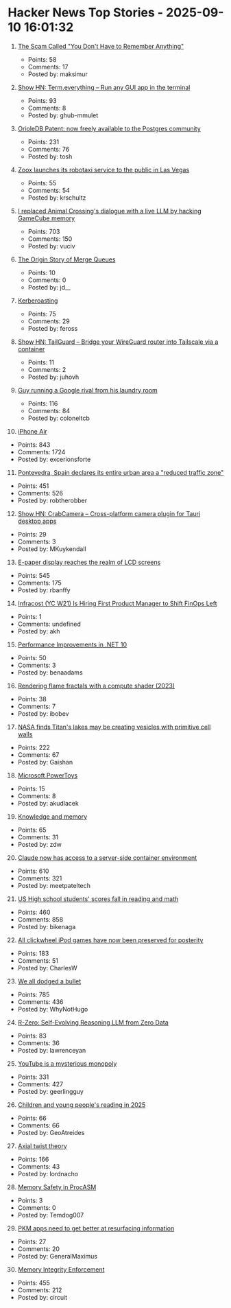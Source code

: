 # Hacker News Top Stories - 2025-09-10 16:01:32

1. [The Scam Called "You Don't Have to Remember Anything"](https://zettelkasten.de/posts/the-scam-called-you-dont-have-to-remember-anything/)
   - Points: 58
   - Comments: 17
   - Posted by: maksimur

2. [Show HN: Term.everything – Run any GUI app in the terminal](https://github.com/mmulet/term.everything)
   - Points: 93
   - Comments: 8
   - Posted by: ghub-mmulet

3. [OrioleDB Patent: now freely available to the Postgres community](https://supabase.com/blog/orioledb-patent-free)
   - Points: 231
   - Comments: 76
   - Posted by: tosh

4. [Zoox launches its robotaxi service to the public in Las Vegas](https://zoox.com/journal/las-vegas)
   - Points: 55
   - Comments: 54
   - Posted by: krschultz

5. [I replaced Animal Crossing's dialogue with a live LLM by hacking GameCube memory](https://joshfonseca.com/blogs/animal-crossing-llm)
   - Points: 703
   - Comments: 150
   - Posted by: vuciv

6. [The Origin Story of Merge Queues](https://mergify.com/blog/the-origin-story-of-merge-queues)
   - Points: 10
   - Comments: 0
   - Posted by: jd__

7. [Kerberoasting](https://blog.cryptographyengineering.com/2025/09/10/kerberoasting/)
   - Points: 75
   - Comments: 29
   - Posted by: feross

8. [Show HN: TailGuard – Bridge your WireGuard router into Tailscale via a container](https://github.com/juhovh/tailguard)
   - Points: 11
   - Comments: 2
   - Posted by: juhovh

9. [Guy running a Google rival from his laundry room](https://www.fastcompany.com/91396271/searcha-page-seekninja-diy-search-engines)
   - Points: 116
   - Comments: 84
   - Posted by: coloneltcb

10. [iPhone Air](https://www.apple.com/newsroom/2025/09/introducing-iphone-air-a-powerful-new-iphone-with-a-breakthrough-design/)
   - Points: 843
   - Comments: 1724
   - Posted by: excerionsforte

11. [Pontevedra, Spain declares its entire urban area a "reduced traffic zone"](https://www.greeneuropeanjournal.eu/made-for-people-not-cars-reclaiming-european-cities/)
   - Points: 451
   - Comments: 526
   - Posted by: robtherobber

12. [Show HN: CrabCamera – Cross-platform camera plugin for Tauri desktop apps](https://crates.io/crates/crabcamera)
   - Points: 29
   - Comments: 3
   - Posted by: MKuykendall

13. [E-paper display reaches the realm of LCD screens](https://spectrum.ieee.org/e-paper-display-modos)
   - Points: 545
   - Comments: 175
   - Posted by: rbanffy

14. [Infracost (YC W21) Is Hiring First Product Manager to Shift FinOps Left](https://www.ycombinator.com/companies/infracost/jobs/ukwJ299-senior-product-manager)
   - Points: 1
   - Comments: undefined
   - Posted by: akh

15. [Performance Improvements in .NET 10](https://devblogs.microsoft.com/dotnet/performance-improvements-in-net-10/)
   - Points: 50
   - Comments: 3
   - Posted by: benaadams

16. [Rendering flame fractals with a compute shader (2023)](https://wrighter.xyz/blog/2023_08_17_flame_fractals_in_comp_shader)
   - Points: 38
   - Comments: 7
   - Posted by: ibobev

17. [NASA finds Titan's lakes may be creating vesicles with primitive cell walls](https://www.sciencedaily.com/releases/2025/08/250831112449.htm)
   - Points: 222
   - Comments: 67
   - Posted by: Gaishan

18. [Microsoft PowerToys](https://learn.microsoft.com/en-us/windows/powertoys/)
   - Points: 15
   - Comments: 8
   - Posted by: akudlacek

19. [Knowledge and memory](https://www.robinsloan.com/lab/knowledge-and-memory/)
   - Points: 65
   - Comments: 31
   - Posted by: zdw

20. [Claude now has access to a server-side container environment](https://www.anthropic.com/news/create-files)
   - Points: 610
   - Comments: 321
   - Posted by: meetpateltech

21. [US High school students' scores fall in reading and math](https://apnews.com/article/naep-reading-math-scores-12th-grade-c18d6e3fbc125f12948cc70cb85a520a)
   - Points: 460
   - Comments: 858
   - Posted by: bikenaga

22. [All clickwheel iPod games have now been preserved for posterity](https://arstechnica.com/gaming/2025/09/all-54-lost-clickwheel-ipod-games-have-now-been-preserved-for-posterity/)
   - Points: 183
   - Comments: 51
   - Posted by: CharlesW

23. [We all dodged a bullet](https://xeiaso.net/notes/2025/we-dodged-a-bullet/)
   - Points: 785
   - Comments: 436
   - Posted by: WhyNotHugo

24. [R-Zero: Self-Evolving Reasoning LLM from Zero Data](https://arxiv.org/abs/2508.05004)
   - Points: 83
   - Comments: 36
   - Posted by: lawrenceyan

25. [YouTube is a mysterious monopoly](https://anderegg.ca/2025/09/08/youtube-is-a-mysterious-monopoly)
   - Points: 331
   - Comments: 427
   - Posted by: geerlingguy

26. [Children and young people's reading in 2025](https://literacytrust.org.uk/research-services/research-reports/children-and-young-peoples-reading-in-2025/)
   - Points: 66
   - Comments: 66
   - Posted by: GeoAtreides

27. [Axial twist theory](https://en.wikipedia.org/wiki/Axial_twist_theory)
   - Points: 166
   - Comments: 43
   - Posted by: lordnacho

28. [Memory Safety in ProcASM](https://temware.site/html/blogs/procasm_memory_safety.html)
   - Points: 3
   - Comments: 0
   - Posted by: Temdog007

29. [PKM apps need to get better at resurfacing information](https://ankursethi.com/blog/pkm-apps-need-to-get-better-at-resurfacing-information/)
   - Points: 27
   - Comments: 20
   - Posted by: GeneralMaximus

30. [Memory Integrity Enforcement](https://security.apple.com/blog/memory-integrity-enforcement/)
   - Points: 455
   - Comments: 212
   - Posted by: circuit

